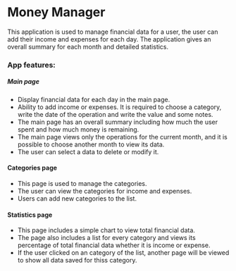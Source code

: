 # Money Manager
This application is used to manage financial data for a user, the user can add their income and expenses for each day. The application gives an overall summary for each month and detailed statistics.

### App features:
##### Main page
* Display financial data for each day in the main page.
* Ability to add income or expenses. It is required to choose a category, write the date of the operation and write the value and some notes.
* The main page has an overall summary including how much the user spent and how much money is remaining.
* The main page views only the operations for the current month, and it is possible to choose another month to view its data.
* The user can select a data to delete or modify it.

#### Categories page
* This page is used to manage the categories.
* The user can view the categories for income and expenses.
* Users can add new categories to the list.

#### Statistics page
* This page includes a simple chart to view total financial data.
* The page also includes a list for every category and views its percentage of total financial data whether it is income or expense.
* If the user clicked on an category of the list, another page will be viewed to show all data saved for thiss category.
